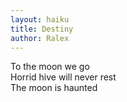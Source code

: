 ```yaml
---
layout: haiku
title: Destiny
author: Ralex
---
```


To the moon we go<br> 
Horrid hive will never rest<br>
The moon is haunted<br>